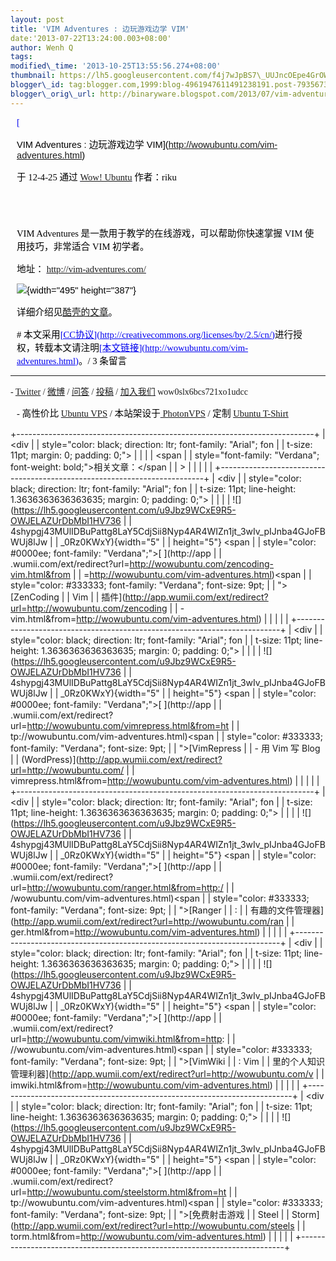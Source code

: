 ```yaml
--- 
layout: post 
title: 'VIM Adventures : 边玩游戏边学 VIM' 
date:'2013-07-22T13:24:00.003+08:00' 
author: Wenh Q
tags:
modified\_time: '2013-10-25T13:55:56.274+08:00' 
thumbnail: https://lh5.googleusercontent.com/f4j7wJpBS7\_UUJncOEpe4GrOWjZvUNz5N4zxCbvK-ST5dsnfbwkb8oCeqswglpRA55nX0cqQWZQWwTDzkoZUOo3rEU2fW8EyPmEqICA5sLU5l8NSV3w=s72-c
blogger\_id: tag:blogger.com,1999:blog-4961947611491238191.post-7935673731636973175
blogger\_orig\_url: http://binaryware.blogspot.com/2013/07/vim-adventures-vim-qiuwenhutigatblogger.html
---
```

<div
style="color: black; direction: ltr; font-family: &quot;Arial&quot;; font-size: 11pt; margin-bottom: 0; margin-left: 7.5pt; margin-right: 7.5pt; margin-top: 0; padding: 0;">

<span
style="color: #0000ee; font-family: &quot;Verdana&quot;; text-decoration: underline;">[

VIM Adventures : 边玩游戏边学
VIM](http://wowubuntu.com/vim-adventures.html)</span>

</div>

<div
style="color: black; direction: ltr; font-family: &quot;Arial&quot;; font-size: 11pt; margin-bottom: 0; margin-left: 7.5pt; margin-right: 7.5pt; margin-top: 0; padding-bottom: 8pt; padding-left: 0; padding-right: 0; padding-top: 0;">

<span style="font-family: &quot;Verdana&quot;;">于 12-4-25 通过
</span><span
style="color: #0000ee; font-family: &quot;Verdana&quot;; text-decoration: underline;">[Wow!
Ubuntu](http://wowubuntu.com/)</span><span
style="font-family: &quot;Verdana&quot;;"> 作者：riku</span>

</div>

<div
style="color: black; direction: ltr; font-family: &quot;Arial&quot;; font-size: 11pt; height: 11pt; margin-bottom: 0; margin-left: 7.5pt; margin-right: 7.5pt; margin-top: 0; padding: 0;">

<span style="font-family: &quot;Verdana&quot;;"></span>

</div>

<div
style="color: black; direction: ltr; font-family: &quot;Arial&quot;; font-size: 11pt; margin-bottom: 0; margin-left: 7.5pt; margin-right: 7.5pt; margin-top: 0; padding: 0;">

<span style="font-family: &quot;Verdana&quot;;">VIM Adventures
是一款用于教学的在线游戏，可以帮助你快速掌握 VIM 使用技巧，非常适合 VIM
初学者。</span>

</div>

<div
style="color: black; direction: ltr; font-family: &quot;Arial&quot;; font-size: 11pt; margin-bottom: 0; margin-left: 7.5pt; margin-right: 7.5pt; margin-top: 0; padding: 0;">

<span style="font-family: &quot;Verdana&quot;;">地址： </span><span
style="color: #0000ee; font-family: &quot;Verdana&quot;; text-decoration: underline;"><http://vim-adventures.com/></span>

</div>

<div
style="color: black; direction: ltr; font-family: &quot;Arial&quot;; font-size: 11pt; margin-bottom: 0; margin-left: 7.5pt; margin-right: 7.5pt; margin-top: 0; padding: 0;">

![](https://lh5.googleusercontent.com/f4j7wJpBS7_UUJncOEpe4GrOWjZvUNz5N4zxCbvK-ST5dsnfbwkb8oCeqswglpRA55nX0cqQWZQWwTDzkoZUOo3rEU2fW8EyPmEqICA5sLU5l8NSV3w){width="495"
height="387"}

</div>

<div
style="color: black; direction: ltr; font-family: &quot;Arial&quot;; font-size: 11pt; margin-bottom: 0; margin-left: 7.5pt; margin-right: 7.5pt; margin-top: 0; padding: 0;">

<span style="font-family: &quot;Verdana&quot;;">详细介绍见</span><span
style="color: #0000ee; font-family: &quot;Verdana&quot;; text-decoration: underline;">[酷壳的文章](http://coolshell.cn/articles/7166.html)</span><span
style="font-family: &quot;Verdana&quot;;">。</span>

</div>

<div
style="color: black; direction: ltr; font-family: &quot;Arial&quot;; font-size: 11pt; margin-bottom: 0; margin-left: 7.5pt; margin-right: 7.5pt; margin-top: 0; padding: 0;">

<span style="font-family: &quot;Verdana&quot;;">
# 本文采用</span><span
style="color: #0000ee; font-family: &quot;Verdana&quot;; text-decoration: underline;">[CC协议](http://creativecommons.org/licenses/by/2.5/cn/)</span><span
style="font-family: &quot;Verdana&quot;;">进行授权，转载本文请注明</span><span
style="color: #0000ee; font-family: &quot;Verdana&quot;; text-decoration: underline;">[本文链接](http://wowubuntu.com/vim-adventures.html)</span><span
style="font-family: &quot;Verdana&quot;;">。/ 3 条留言</span>

</div>

------------------------------------------------------------------------

<span style="font-family: &quot;Verdana&quot;;">- </span><span
style="color: #0000ee; font-family: &quot;Verdana&quot;; text-decoration: underline;">[Twitter](http://twitter.com/ubuntu_tips)</span><span
style="font-family: &quot;Verdana&quot;;"> / </span><span
style="color: #0000ee; font-family: &quot;Verdana&quot;; text-decoration: underline;">[微博](http://t.sina.com.cn/utips)</span><span
style="font-family: &quot;Verdana&quot;;"> / </span><span
style="color: #0000ee; font-family: &quot;Verdana&quot;; text-decoration: underline;">[问答](http://wowubuntu.com/ask)</span><span
style="font-family: &quot;Verdana&quot;;"> / </span><span
style="color: #0000ee; font-family: &quot;Verdana&quot;; text-decoration: underline;">[投稿](http://wowubuntu.com/submit)</span><span
style="font-family: &quot;Verdana&quot;;"> / </span><span
style="color: #0000ee; font-family: &quot;Verdana&quot;; text-decoration: underline;">[加入我们](http://wowubuntu.com/join)</span><span
style="font-family: &quot;Verdana&quot;;"> wow0slx6bcs721xo1udcc</span>

<div
style="color: black; direction: ltr; font-family: &quot;Arial&quot;; font-size: 11pt; margin-bottom: 0; margin-left: 7.5pt; margin-right: 7.5pt; margin-top: 0; padding: 0;">

<span style="font-family: &quot;Verdana&quot;;">- 高性价比 </span><span
style="color: #0000ee; font-family: &quot;Verdana&quot;; text-decoration: underline;">[Ubuntu
VPS](http://wowubuntu.com/vps.html)</span><span
style="font-family: &quot;Verdana&quot;;"> / 本站架设于</span><span
style="color: #0000ee; font-family: &quot;Verdana&quot;; text-decoration: underline;">[ PhotonVPS](http://www.photonvps.com/billing/aff.php?aff=129)</span><span
style="font-family: &quot;Verdana&quot;;"> / 定制 </span><span
style="color: #0000ee; font-family: &quot;Verdana&quot;; text-decoration: underline;">[Ubuntu
T-Shirt](http://tto.me/kfstee)</span>

</div>

[](https://www.blogger.com/blogger.g?blogID=4961947611491238191#)[](https://www.blogger.com/blogger.g?blogID=4961947611491238191#)

+--------------------------------------------------------------------------+
| <div                                                                     |
| style="color: black; direction: ltr; font-family: &quot;Arial&quot;; fon |
| t-size: 11pt; margin: 0; padding: 0;">                                   |
|                                                                          |
| <span                                                                    |
| style="font-family: &quot;Verdana&quot;; font-weight: bold;">相关文章：</span |
| >                                                                        |
|                                                                          |
| </div>                                                                   |
+--------------------------------------------------------------------------+
| <div                                                                     |
| style="color: black; direction: ltr; font-family: &quot;Arial&quot;; fon |
| t-size: 11pt; line-height: 1.3636363636363635; margin: 0; padding: 0;">  |
|                                                                          |
| ![](https://lh5.googleusercontent.com/u9Jbz9WCxE9R5-OWJELAZUrDbMbI1HV736 |
| 4shypgj43MUlIDBuPattg8LaY5CdjSii8Nyp4AR4WIZn1jt_3wIv_pIJnba4GJoFBWUj8lJw |
| _0Rz0KWxY){width="5"                                                     |
| height="5"}<span style="font-family: &quot;Verdana&quot;;"> </span><span |
| style="color: #0000ee; font-family: &quot;Verdana&quot;;">[ ](http://app |
| .wumii.com/ext/redirect?url=http://wowubuntu.com/zencoding-vim.html&from |
| =http://wowubuntu.com/vim-adventures.html)</span><span                   |
| style="color: #333333; font-family: &quot;Verdana&quot;; font-size: 9pt; |
| ">[ZenCoding                                                             |
| Vim                                                                      |
| 插件](http://app.wumii.com/ext/redirect?url=http://wowubuntu.com/zencoding |
| -vim.html&from=http://wowubuntu.com/vim-adventures.html)</span>          |
|                                                                          |
| </div>                                                                   |
+--------------------------------------------------------------------------+
| <div                                                                     |
| style="color: black; direction: ltr; font-family: &quot;Arial&quot;; fon |
| t-size: 11pt; line-height: 1.3636363636363635; margin: 0; padding: 0;">  |
|                                                                          |
| ![](https://lh5.googleusercontent.com/u9Jbz9WCxE9R5-OWJELAZUrDbMbI1HV736 |
| 4shypgj43MUlIDBuPattg8LaY5CdjSii8Nyp4AR4WIZn1jt_3wIv_pIJnba4GJoFBWUj8lJw |
| _0Rz0KWxY){width="5"                                                     |
| height="5"}<span style="font-family: &quot;Verdana&quot;;"> </span><span |
| style="color: #0000ee; font-family: &quot;Verdana&quot;;">[ ](http://app |
| .wumii.com/ext/redirect?url=http://wowubuntu.com/vimrepress.html&from=ht |
| tp://wowubuntu.com/vim-adventures.html)</span><span                      |
| style="color: #333333; font-family: &quot;Verdana&quot;; font-size: 9pt; |
| ">[VimRepress                                                            |
| - 用 Vim 写 Blog                                                         |
| (WordPress)](http://app.wumii.com/ext/redirect?url=http://wowubuntu.com/ |
| vimrepress.html&from=http://wowubuntu.com/vim-adventures.html)</span>    |
|                                                                          |
| </div>                                                                   |
+--------------------------------------------------------------------------+
| <div                                                                     |
| style="color: black; direction: ltr; font-family: &quot;Arial&quot;; fon |
| t-size: 11pt; line-height: 1.3636363636363635; margin: 0; padding: 0;">  |
|                                                                          |
| ![](https://lh5.googleusercontent.com/u9Jbz9WCxE9R5-OWJELAZUrDbMbI1HV736 |
| 4shypgj43MUlIDBuPattg8LaY5CdjSii8Nyp4AR4WIZn1jt_3wIv_pIJnba4GJoFBWUj8lJw |
| _0Rz0KWxY){width="5"                                                     |
| height="5"}<span style="font-family: &quot;Verdana&quot;;"> </span><span |
| style="color: #0000ee; font-family: &quot;Verdana&quot;;">[ ](http://app |
| .wumii.com/ext/redirect?url=http://wowubuntu.com/ranger.html&from=http:/ |
| /wowubuntu.com/vim-adventures.html)</span><span                          |
| style="color: #333333; font-family: &quot;Verdana&quot;; font-size: 9pt; |
| ">[Ranger                                                                |
| :                                                                        |
| 有趣的文件管理器](http://app.wumii.com/ext/redirect?url=http://wowubuntu.com/ran |
| ger.html&from=http://wowubuntu.com/vim-adventures.html)</span>           |
|                                                                          |
| </div>                                                                   |
+--------------------------------------------------------------------------+
| <div                                                                     |
| style="color: black; direction: ltr; font-family: &quot;Arial&quot;; fon |
| t-size: 11pt; line-height: 1.3636363636363635; margin: 0; padding: 0;">  |
|                                                                          |
| ![](https://lh5.googleusercontent.com/u9Jbz9WCxE9R5-OWJELAZUrDbMbI1HV736 |
| 4shypgj43MUlIDBuPattg8LaY5CdjSii8Nyp4AR4WIZn1jt_3wIv_pIJnba4GJoFBWUj8lJw |
| _0Rz0KWxY){width="5"                                                     |
| height="5"}<span style="font-family: &quot;Verdana&quot;;"> </span><span |
| style="color: #0000ee; font-family: &quot;Verdana&quot;;">[ ](http://app |
| .wumii.com/ext/redirect?url=http://wowubuntu.com/vimwiki.html&from=http: |
| //wowubuntu.com/vim-adventures.html)</span><span                         |
| style="color: #333333; font-family: &quot;Verdana&quot;; font-size: 9pt; |
| ">[VimWiki                                                               |
| : Vim                                                                    |
| 里的个人知识管理利器](http://app.wumii.com/ext/redirect?url=http://wowubuntu.com/v |
| imwiki.html&from=http://wowubuntu.com/vim-adventures.html)</span>        |
|                                                                          |
| </div>                                                                   |
+--------------------------------------------------------------------------+
| <div                                                                     |
| style="color: black; direction: ltr; font-family: &quot;Arial&quot;; fon |
| t-size: 11pt; line-height: 1.3636363636363635; margin: 0; padding: 0;">  |
|                                                                          |
| ![](https://lh5.googleusercontent.com/u9Jbz9WCxE9R5-OWJELAZUrDbMbI1HV736 |
| 4shypgj43MUlIDBuPattg8LaY5CdjSii8Nyp4AR4WIZn1jt_3wIv_pIJnba4GJoFBWUj8lJw |
| _0Rz0KWxY){width="5"                                                     |
| height="5"}<span style="font-family: &quot;Verdana&quot;;"> </span><span |
| style="color: #0000ee; font-family: &quot;Verdana&quot;;">[ ](http://app |
| .wumii.com/ext/redirect?url=http://wowubuntu.com/steelstorm.html&from=ht |
| tp://wowubuntu.com/vim-adventures.html)</span><span                      |
| style="color: #333333; font-family: &quot;Verdana&quot;; font-size: 9pt; |
| ">[免费射击游戏                                                          |
| Steel                                                                    |
| Storm](http://app.wumii.com/ext/redirect?url=http://wowubuntu.com/steels |
| torm.html&from=http://wowubuntu.com/vim-adventures.html)</span>          |
|                                                                          |
| </div>                                                                   |
+--------------------------------------------------------------------------+


